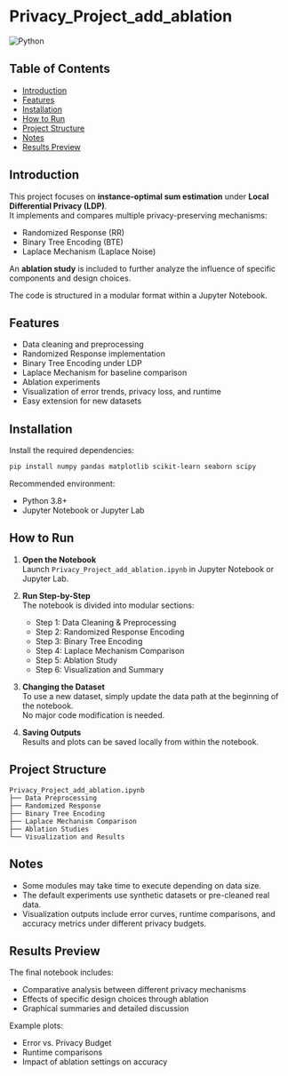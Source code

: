 # Privacy_Project_add_ablation

![Python](https://img.shields.io/badge/Python-3.8%2B-blue.svg)

## Table of Contents
- [Introduction](#introduction)
- [Features](#features)
- [Installation](#installation)
- [How to Run](#how-to-run)
- [Project Structure](#project-structure)
- [Notes](#notes)
- [Results Preview](#results-preview)

## Introduction
This project focuses on **instance-optimal sum estimation** under **Local Differential Privacy (LDP)**.  
It implements and compares multiple privacy-preserving mechanisms:
- Randomized Response (RR)
- Binary Tree Encoding (BTE)
- Laplace Mechanism (Laplace Noise)

An **ablation study** is included to further analyze the influence of specific components and design choices.

The code is structured in a modular format within a Jupyter Notebook.

## Features
- Data cleaning and preprocessing
- Randomized Response implementation
- Binary Tree Encoding under LDP
- Laplace Mechanism for baseline comparison
- Ablation experiments
- Visualization of error trends, privacy loss, and runtime
- Easy extension for new datasets

## Installation

Install the required dependencies:
```bash
pip install numpy pandas matplotlib scikit-learn seaborn scipy
```

Recommended environment:
- Python 3.8+
- Jupyter Notebook or Jupyter Lab

## How to Run

1. **Open the Notebook**  
   Launch `Privacy_Project_add_ablation.ipynb` in Jupyter Notebook or Jupyter Lab.

2. **Run Step-by-Step**  
   The notebook is divided into modular sections:
   - Step 1: Data Cleaning & Preprocessing
   - Step 2: Randomized Response Encoding
   - Step 3: Binary Tree Encoding
   - Step 4: Laplace Mechanism Comparison
   - Step 5: Ablation Study
   - Step 6: Visualization and Summary

3. **Changing the Dataset**  
   To use a new dataset, simply update the data path at the beginning of the notebook.  
   No major code modification is needed.

4. **Saving Outputs**  
   Results and plots can be saved locally from within the notebook.

## Project Structure
```
Privacy_Project_add_ablation.ipynb
├── Data Preprocessing
├── Randomized Response
├── Binary Tree Encoding
├── Laplace Mechanism Comparison
├── Ablation Studies
└── Visualization and Results
```

## Notes
- Some modules may take time to execute depending on data size.
- The default experiments use synthetic datasets or pre-cleaned real data.
- Visualization outputs include error curves, runtime comparisons, and accuracy metrics under different privacy budgets.

## Results Preview
The final notebook includes:
- Comparative analysis between different privacy mechanisms
- Effects of specific design choices through ablation
- Graphical summaries and detailed discussion

Example plots:
- Error vs. Privacy Budget
- Runtime comparisons
- Impact of ablation settings on accuracy

